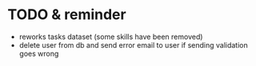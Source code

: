 # TODO & reminder

- reworks tasks dataset (some skills have been removed)
- delete user from db and send error email to user if sending validation goes wrong